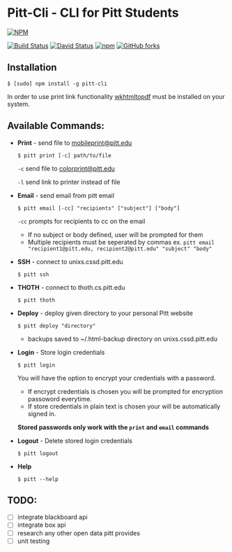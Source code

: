# Pitt-Cli - CLI for Pitt Students

[![NPM](https://nodei.co/npm/pitt-cli.png?downloads=true&downloadRank=true&stars=true)](https://nodei.co/npm/pitt-cli/)

[![Build Status](https://travis-ci.org/djm158/pitt-cli.svg?branch=master)](https://travis-ci.org/djm158/pitt-cli)
[![David Status](https://david-dm.org/djm158/pitt-cli.svg)](https://david-dm.org/djm158/pitt-cli)
[![npm](https://img.shields.io/npm/dt/pitt-cli.svg)](https://www.npmjs.com/package/pitt-cli)
[![GitHub forks](https://img.shields.io/github/forks/djm158/pitt-cli.svg?label=Fork)](https://github.com/djm158/pitt-cli#fork-destination-box)


## Installation

```console
$ [sudo] npm install -g pitt-cli
```

In order to use print link functionality [wkhtmltopdf](https://wkhtmltopdf.org/) must be installed on your system.

## Available Commands:

- **Print** - send file to mobileprint@pitt.edu
  
  ```console
  $ pitt print [-c] path/to/file
  ```
  
  `-c` send file to colorprint@pitt.edu

  `-l` send link to printer instead of file
  
- **Email** - send email from pitt email

  ```console
  $ pitt email [-cc] "recipients" ["subject"] ["body"]
  ```
  
  `-cc` prompts for recipients to cc on the email

  * If no subject or body defined, user will be prompted for them
  * Multiple recipients must be seperated by commas ex. `pitt email "recipient1@pitt.edu, recipient2@pitt.edu" "subject" "body"`

- **SSH** - connect to unixs.cssd.pitt.edu

  ```console
  $ pitt ssh
  ```
  
- **THOTH** - connect to thoth.cs.pitt.edu

  ```console
  $ pitt thoth
  ```

- **Deploy** - deploy given directory to your personal Pitt website

  ```console
  $ pitt deploy "directory"
  ```
  
    * backups saved to ~/.html-backup directory on unixs.cssd.pitt.edu

- **Login** - Store login credentials

  ```console
  $ pitt login
  ```

  You will have the option to encrypt your credentials with a password.
  * If encrypt credentials is chosen you will be prompted for encryption passoword everytime.
  * If store credentials in plain text is chosen your will be automatically signed in.

  **Stored passwords only work with the `print` and `email` commands**

- **Logout** - Delete stored login credentials

  ```console
  $ pitt logout
  ```

- **Help**

  ```console
  $ pitt --help
  ```


## TODO:
- [ ] integrate blackboard api
- [ ] integrate box api
- [ ] research any other open data pitt provides
- [ ] unit testing
